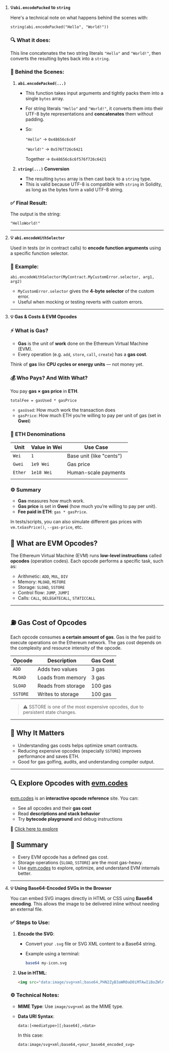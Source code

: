1. **💡`abi.encodePacked` to `string`**
    
    Here's a technical note on what happens behind the scenes with:
    
    ```solidity
    string(abi.encodePacked("Hello", "World!"))
    ```
    
    ### 🔍 **What it does:**
    
    This line concatenates the two string literals `"Hello"` and `"World!"`, then converts the resulting bytes back into a `string`.
    
    ### 🧠 **Behind the Scenes:**
    
    1. **`abi.encodePacked(...)`**
        - This function takes input arguments and tightly packs them into a single `bytes` array.
        - For string literals `"Hello"` and `"World!"`, it converts them into their UTF-8 byte representations and **concatenates** them without padding.
        - So:
            
            `"Hello"` → `0x48656c6c6f`
            
            `"World!"` → `0x576f726c6421`
            
            Together → `0x48656c6c6f576f726c6421`
            
    2. **`string(...)` Conversion**
        - The resulting `bytes` array is then cast back to a `string` type.
        - This is valid because UTF-8 is compatible with `string` in Solidity, as long as the bytes form a valid UTF-8 string.
    
    ### ✅ **Final Result:**
    
    The output is the string:
    
    ```
    "HelloWorld!"
    ```
    
    ---
    
2. **💡 `abi.encodeWithSelector`**
    
    Used in tests (or in contract calls) to **encode function arguments** using a specific function selector.
    
    ### 🔹 Example:
    
    ```solidity
    abi.encodeWithSelector(MyContract.MyCustomError.selector, arg1, arg2)
    ```
    
    - `MyCustomError.selector` gives the **4-byte selector** of the custom error.
    - Useful when mocking or testing reverts with custom errors.
    
    ---
    
3. **💡 Gas & Costs & EVM Opcodes**
    
    ### ⚡️ What is **Gas**?
    
    - **Gas** is the unit of **work** done on the Ethereum Virtual Machine (EVM).
    - Every operation (e.g. `add`, `store`, `call`, `create`) has a **gas cost**.
    
    Think of **gas** like **CPU cycles or energy units** — not money yet.
    
    ### 💰 Who Pays? And With What?
    
    You pay **gas × gas price** in **ETH**.
    
    ```solidity
    totalFee = gasUsed * gasPrice
    ```
    
    - `gasUsed`: How much work the transaction does
    - `gasPrice`: How much ETH you’re willing to pay per unit of gas (set in **Gwei**)
    
    ### 🧱 ETH Denominations
    
    | Unit | Value in Wei | Use Case |
    | --- | --- | --- |
    | `Wei` | `1` | Base unit (like "cents") |
    | `Gwei` | `1e9 Wei` | Gas price |
    | `Ether` | `1e18 Wei` | Human-scale payments |
    |  |  |  |
    
    ### ⚙️ Summary
    
    - **Gas** measures how much work.
    - **Gas price** is set in **Gwei** (how much you’re willing to pay per unit).
    - **Fee paid in ETH**: `gas * gasPrice`.
    
    In tests/scripts, you can also simulate different gas prices with `vm.txGasPrice()`, `--gas-price`, etc.
    
    ## 🧠 What are EVM Opcodes?
    
    The Ethereum Virtual Machine (EVM) runs **low-level instructions** called **opcodes** (operation codes). Each opcode performs a specific task, such as:
    
    - Arithmetic: `ADD`, `MUL`, `DIV`
    - Memory: `MLOAD`, `MSTORE`
    - Storage: `SLOAD`, `SSTORE`
    - Control flow: `JUMP`, `JUMPI`
    - Calls: `CALL`, `DELEGATECALL`, `STATICCALL`
    
    ---
    
    ## ⛽ Gas Cost of Opcodes
    
    Each opcode consumes **a certain amount of gas**. Gas is the fee paid to execute operations on the Ethereum network. The gas cost depends on the complexity and resource intensity of the opcode.
    
    | Opcode | Description | Gas Cost |
    | --- | --- | --- |
    | `ADD` | Adds two values | 3 gas |
    | `MLOAD` | Loads from memory | 3 gas |
    | `SLOAD` | Reads from storage | 100 gas |
    | `SSTORE` | Writes to storage | 100 gas |
    
    > ⚠️ SSTORE is one of the most expensive opcodes, due to persistent state changes.
    > 
    
    ---
    
    ## 🧪 Why It Matters
    
    - Understanding gas costs helps optimize smart contracts.
    - Reducing expensive opcodes (especially `SSTORE`) improves performance and saves ETH.
    - Good for gas golfing, audits, and understanding compiler output.
    
    ---
    
    ## 🔍 Explore Opcodes with [evm.codes](https://www.evm.codes/)
    
    [evm.codes](https://www.evm.codes/) is an **interactive opcode reference** site. You can:
    
    - See all opcodes and their **gas cost**
    - Read **descriptions and stack behavior**
    - Try **bytecode playground** and debug instructions
    
    📎 [Click here to explore](https://www.evm.codes/)
    
    ## 📌 Summary
    
    - Every EVM opcode has a defined gas cost.
    - Storage operations (`SLOAD`, `SSTORE`) are the most gas-heavy.
    - Use [evm.codes](https://www.evm.codes/) to explore, optimize, and understand EVM internals better.
    
    ---
    
4. **💡 Using Base64-Encoded SVGs in the Browser**
    
    You can embed SVG images directly in HTML or CSS using **Base64 encoding**. This allows the image to be delivered inline without needing an external file.
    
    ### ✅ Steps to Use:
    
    1. **Encode the SVG**:
        - Convert your `.svg` file or SVG XML content to a Base64 string.
        - Example using a terminal:
            
            ```bash
            base64 my-icon.svg
            ```
            
    2. **Use in HTML**:
        
        ```html
        <img src="data:image/svg+xml;base64,PHN2ZyB3aWR0aD0iMTAwIiBoZWlnaHQ9Ij...==" alt="icon" />
        ```
        
    
    ### ⚙️ Technical Notes:
    
    - **MIME Type**: Use `image/svg+xml` as the MIME type.
    - **Data URI Syntax**:
        
        ```
        data:[<mediatype>][;base64],<data>
        ```
        
        In this case:
        
        ```
        data:image/svg+xml;base64,<your_base64_encoded_svg>
        ```